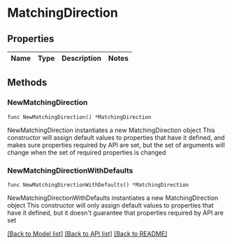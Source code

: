 # MatchingDirection

## Properties

Name | Type | Description | Notes
------------ | ------------- | ------------- | -------------

## Methods

### NewMatchingDirection

`func NewMatchingDirection() *MatchingDirection`

NewMatchingDirection instantiates a new MatchingDirection object
This constructor will assign default values to properties that have it defined,
and makes sure properties required by API are set, but the set of arguments
will change when the set of required properties is changed

### NewMatchingDirectionWithDefaults

`func NewMatchingDirectionWithDefaults() *MatchingDirection`

NewMatchingDirectionWithDefaults instantiates a new MatchingDirection object
This constructor will only assign default values to properties that have it defined,
but it doesn't guarantee that properties required by API are set


[[Back to Model list]](../README.md#documentation-for-models) [[Back to API list]](../README.md#documentation-for-api-endpoints) [[Back to README]](../README.md)


